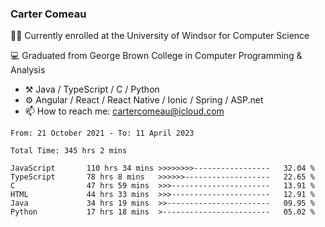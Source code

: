 ### Carter Comeau

🙋‍♂️ Currently enrolled at the University of Windsor for Computer Science

💻 Graduated from George Brown College in Computer Programming & Analysis

- ⚒️ Java / TypeScript / C / Python
- ⚙️ Angular / React / React Native / Ionic / Spring / ASP.net
- 📫 How to reach me: cartercomeau@icloud.com

<!--START_SECTION:waka-->

```text
From: 21 October 2021 - To: 11 April 2023

Total Time: 345 hrs 2 mins

JavaScript       110 hrs 34 mins >>>>>>>>-----------------   32.04 %
TypeScript       78 hrs 8 mins   >>>>>>-------------------   22.65 %
C                47 hrs 59 mins  >>>----------------------   13.91 %
HTML             44 hrs 33 mins  >>>----------------------   12.91 %
Java             34 hrs 19 mins  >>-----------------------   09.95 %
Python           17 hrs 18 mins  >------------------------   05.02 %
```

<!--END_SECTION:waka-->
